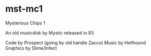 # mst-mc1
Mysterious Chips 1

An old musicdisk by Mystic released in 93

Code by Prospect (going by old handle Zacco)
Music by Hellhound
Graphics by Slime/Infect
